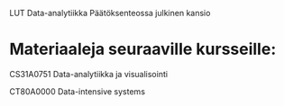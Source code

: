 LUT Data-analytiikka Päätöksenteossa julkinen kansio

# Materiaaleja seuraaville kursseille:

CS31A0751 Data-analytiikka ja visualisointi

CT80A0000 Data-intensive systems



